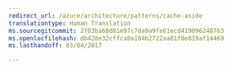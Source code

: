 ```yaml
---
redirect_url: /azure/architecture/patterns/cache-aside
translationtype: Human Translation
ms.sourcegitcommit: 2f03ba60d81e97c7da9a9fe61ecd419096248763
ms.openlocfilehash: db428e32cffca0a184b2722aa01f8e819af14469
ms.lasthandoff: 03/04/2017

---
```

